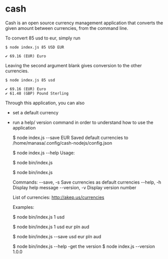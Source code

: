 # cash

Cash is an open source currency management application that converts the given amount between currencies, from the command line. 

To convert 85 usd to eur, simply run

	$ node index.js 85 USD EUR

	✔ 69.16 (EUR) Euro


Leaving the second argument blank gives conversion to the other currencies. 

	$ node index.js 85 usd 

	✔ 69.16 (EUR) Euro
	✔ 61.48 (GBP) Pound Sterling

Through this application, you can also 
- set a default currency
- run a help/ version command in order to understand how to use the application

	$ node index.js --save EUR
	Saved default currencies to /home/manasa/.config/cash-nodejs/config.json

	$ node index.js --help
	Usage:

	 $ node bin/index.js <amount> <currency>

	 $ node bin/index.js <command>

	Commands:
	--save,  -s       Save currencies as default currencies
	--help,  -h       Display help message
	--version,  -v     Display version number

	 List of currencies: http://akep.us/currencies

	Examples:

	 $ node bin/index.js 1 usd

	 $ node bin/index.js 1 usd eur pln aud

	 $ node bin/index.js --save usd eur pln aud

	 $ node bin/index.js --help
-get the version
	$ node index.js --version 
	1.0.0

